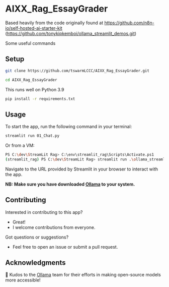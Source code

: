 # AIXX_Rag_EssayGrader

Based heavily from the code originally found at https://github.com/n8n-io/self-hosted-ai-starter-kit
(https://github.com/tonykipkemboi/ollama_streamlit_demos.git)

Some useful commands

## Setup

```bash
git clone https://github.com/tswarmLCCC/AIXX_Rag_EssayGrader.git
```

```bash
cd AIXX_Rag_EssayGrader
```

This runs well on Python 3.9

```bash
pip install -r requirements.txt
```

## Usage

To start the app, run the following command in your terminal:

```bash
streamlit run 01_Chat.py
```

Or from a VM:

```bash
PS C:\dev\StreamLit Rag> C:\env\streamlit_rag\Scripts\Activate.ps1
(streamlit_rag) PS C:\dev\StreamLit Rag> streamlit run .\ollama_streamlit_demos\01_Chat.py
```

Navigate to the URL provided by Streamlit in your browser to interact with the app.

**NB: Make sure you have downloaded [Ollama](https://ollama.com/) to your system.**

## Contributing

Interested in contributing to this app?

- Great!
- I welcome contributions from everyone.

Got questions or suggestions?

- Feel free to open an issue or submit a pull request.

## Acknowledgments

👏 Kudos to the [Ollama](https://ollama.com/) team for their efforts in making open-source models more accessible!
